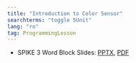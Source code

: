 ```yaml
---
title: "Introduction to Color Sensor"
searchterms: "toggle 5Unit"
lang: "ro"
tag: ProgrammingLesson
---
```

 <ul>
 <li class="ng-binding">SPIKE 3 Word Block Slides:
 <a href="ProgrammingLessons/SP3ColorSensor(rom).pptx">PPTX</a>,
 <a href="ProgrammingLessons/SP3ColorSensor(rom).pdf">PDF</a>
 </li>

 </ul>
